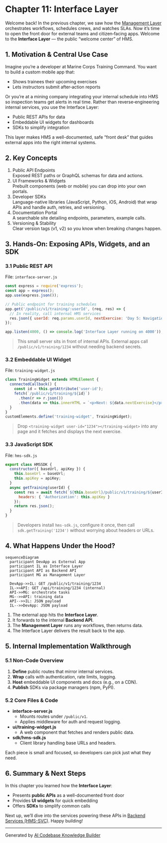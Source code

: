 # Chapter 11: Interface Layer

Welcome back! In the previous chapter, we saw how the [Management Layer](10_management_layer_.md) orchestrates workflows, schedules crews, and watches SLAs. Now it’s time to open the front door for external teams and citizen‐facing apps. Welcome to the **Interface Layer** — the public “welcome center” of HMS.

## 1. Motivation & Central Use Case

Imagine you’re a developer at Marine Corps Training Command. You want to build a custom mobile app that:

- Shows trainees their upcoming exercises  
- Lets instructors submit after‐action reports  

Or you’re at a mining company integrating your internal schedule into HMS so inspection teams get alerts in real time. Rather than reverse‐engineering internal services, you use the Interface Layer:

- Public REST APIs for data  
- Embeddable UI widgets for dashboards  
- SDKs to simplify integration  

This layer makes HMS a well-documented, safe “front desk” that guides external apps into the right internal systems.

## 2. Key Concepts

1. Public API Endpoints  
   Exposed REST paths or GraphQL schemas for data and actions.  
2. UI Frameworks & Widgets  
   Prebuilt components (web or mobile) you can drop into your own portals.  
3. Developer SDKs  
   Language-native libraries (JavaScript, Python, iOS, Android) that wrap APIs and handle auth, retries, and versioning.  
4. Documentation Portal  
   A searchable site detailing endpoints, parameters, example calls.  
5. Versioning & Stability  
   Clear version tags (v1, v2) so you know when breaking changes happen.

## 3. Hands-On: Exposing APIs, Widgets, and an SDK

### 3.1 Public REST API

File: `interface-server.js`
```js
const express = require('express');
const app = express();
app.use(express.json());

// Public endpoint for training schedules
app.get('/public/v1/training/:userId', (req, res) => {
  // In reality, call internal HMS services
  res.json({ userId: req.params.userId, nextExercise: 'Day 5: Navigation' });
});

app.listen(4000, () => console.log('Interface Layer running on 4000'));
```
> This small server sits in front of internal APIs. External apps call `/public/v1/training/1234` without needing backend secrets.

### 3.2 Embeddable UI Widget

File: `training-widget.js`
```js
class TrainingWidget extends HTMLElement {
  connectedCallback() {
    const id = this.getAttribute('user-id');
    fetch(`/public/v1/training/${id}`)
      .then(r => r.json())
      .then(data => this.innerHTML = `<p>Next: ${data.nextExercise}</p>`);
  }
}
customElements.define('training-widget', TrainingWidget);
```
> Drop `<training-widget user-id="1234"></training-widget>` into any page and it fetches and displays the next exercise.

### 3.3 JavaScript SDK

File: `hms-sdk.js`
```js
export class HMSSDK {
  constructor({ baseUrl, apiKey }) {
    this.baseUrl = baseUrl;
    this.apiKey = apiKey;
  }
  async getTraining(userId) {
    const res = await fetch(`${this.baseUrl}/public/v1/training/${userId}`, {
      headers: { 'Authorization': this.apiKey }
    });
    return res.json();
  }
}
```
> Developers install `hms-sdk.js`, configure it once, then call `sdk.getTraining('1234')` without worrying about headers or URLs.

## 4. What Happens Under the Hood?

```mermaid
sequenceDiagram
  participant DevApp as External App
  participant IL as Interface Layer
  participant API as Backend API
  participant MG as Management Layer

  DevApp->>IL: GET /public/v1/training/1234
  IL->>API: GET /api/training/1234 (internal)
  API->>MG: orchestrate tasks
  MG-->>API: training data
  API-->>IL: JSON payload
  IL-->>DevApp: JSON payload
```

1. The external app hits the **Interface Layer**.  
2. It forwards to the internal **Backend API**.  
3. The **Management Layer** runs any workflows, then returns data.  
4. The Interface Layer delivers the result back to the app.

## 5. Internal Implementation Walkthrough

### 5.1 Non-Code Overview

1. **Define** public routes that mirror internal services.  
2. **Wrap** calls with authentication, rate limits, logging.  
3. **Host** embeddable UI components and docs (e.g., on a CDN).  
4. **Publish** SDKs via package managers (npm, PyPI).  

### 5.2 Core Files & Code

- **interface-server.js**  
  - Mounts routes under `/public/v1`.  
  - Applies middleware for auth and request logging.
- **ui/training-widget.js**  
  - A web component that fetches and renders public data.
- **sdk/hms-sdk.js**  
  - Client library handling base URLs and headers.

Each piece is small and focused, so developers can pick just what they need.

## 6. Summary & Next Steps

In this chapter you learned how the **Interface Layer**:

- Presents **public APIs** as a well-documented front door  
- Provides **UI widgets** for quick embedding  
- Offers **SDKs** to simplify common calls  

Next up, we’ll dive into the services powering these APIs in [Backend Services (HMS-SVC)](12_backend_services__hms_svc__.md). Happy building!

---

Generated by [AI Codebase Knowledge Builder](https://github.com/The-Pocket/Tutorial-Codebase-Knowledge)